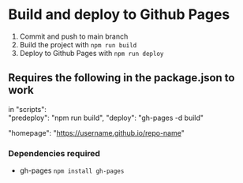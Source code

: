 # Build and deploy to Github Pages
1. Commit and push to main branch
2. Build the project with `npm run build`
3. Deploy to Github Pages with `npm run deploy`

## Requires the following in the package.json to work
in "scripts":     
    "predeploy": "npm run build",
    "deploy": "gh-pages -d build"

  "homepage": "https://username.github.io/repo-name"

### Dependencies required
- gh-pages `npm install gh-pages`